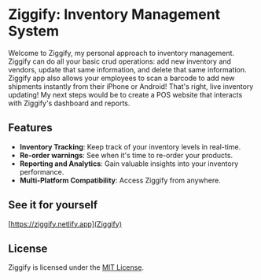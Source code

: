 # Ziggify: Inventory Management System

Welcome to Ziggify, my personal approach to inventory management. Ziggify can do all your basic crud operations: add new inventory and vendors, update that same information, and delete that same information. Ziggify app also allows your employees to scan a barcode to add new shipments instantly from their iPhone or Android! That's right, live inventory updating! My next steps would be to create a POS website that interacts with Ziggify's dashboard and reports.

## Features

- **Inventory Tracking**: Keep track of your inventory levels in real-time.
- **Re-order warnings**: See when it's time to re-order your products.
- **Reporting and Analytics**: Gain valuable insights into your inventory performance.
- **Multi-Platform Compatibility**: Access Ziggify from anywhere.

## See it for yourself

[https://ziggify.netlify.app](Ziggify)

## License

Ziggify is licensed under the [MIT License](LICENSE).
